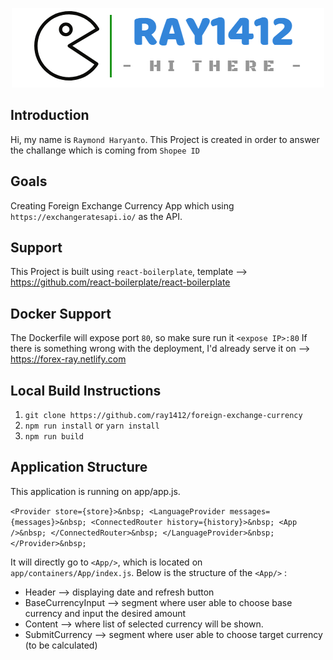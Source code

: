 <p align="center"><img src="https://github.com/ray1412/foreign-exchange-currency/blob/master/ray1412-banner.png?raw=true" alt="ray1412-banner-logo" /></p>

## Introduction
Hi, my name is `Raymond Haryanto`. This Project is created in order to answer the challange which is coming from `Shopee ID`

## Goals
Creating Foreign Exchange Currency App which using `https://exchangeratesapi.io/` as the API.

## Support
This Project is built using `react-boilerplate`, template --> https://github.com/react-boilerplate/react-boilerplate

## Docker Support
The Dockerfile will expose port `80`, so make sure run it `<expose IP>:80`
If there is something wrong with the deployment, I'd already serve it on --> https://forex-ray.netlify.com

## Local Build Instructions
1. `git clone https://github.com/ray1412/foreign-exchange-currency`
2. `npm run install` or `yarn install`
3. `npm run build`

## Application Structure
This application is running on app/app.js.

` <Provider store={store}>&nbsp;
      <LanguageProvider messages={messages}>&nbsp;
        <ConnectedRouter history={history}>&nbsp;
          <App />&nbsp;
        </ConnectedRouter>&nbsp;
      </LanguageProvider>&nbsp;
    </Provider>&nbsp;
`

It will directly go to `<App/>`, which is located on `app/containers/App/index.js`.
Below is the structure of the `<App/>` :
- Header --> displaying date and refresh button
- BaseCurrencyInput --> segment where user able to choose base currency and input the desired amount
- Content --> where list of selected currency will be shown.
- SubmitCurrency --> segment where user able to choose target currency (to be calculated)
